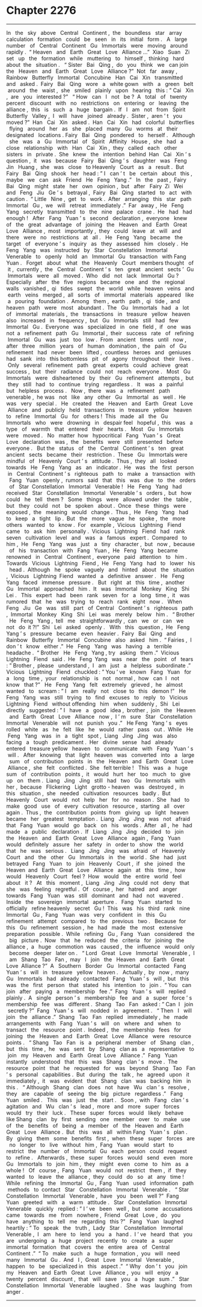 
# Chapter 2276


---

In ‌ ‌ the ‌ ‌ sky ‌ ‌ above ‌ ‌ Central ‌ ‌ Continent ,‌ ‌ the ‌ ‌ boundless ‌ ‌ star ‌ ‌ array ‌ ‌ calculation ‌ ‌ formation ‌ ‌ could ‌ ‌ be ‌ ‌ seen ‌ ‌ in ‌ ‌ its ‌ ‌ initial ‌ ‌ form .‌ ‌
‌
A ‌ ‌ large ‌ ‌ number ‌ ‌ of ‌ ‌ Central ‌ ‌ Continent ‌ ‌ Gu ‌ ‌ Immortals ‌ ‌ were ‌ ‌ moving ‌ ‌ around ‌ ‌ rapidly .‌ ‌‌
“ Heaven ‌ ‌ and ‌ ‌ Earth ‌ ‌ Great ‌ ‌ Love ‌ ‌ Alliance …”‌ ‌ Xiao ‌ ‌ Suan ‌ ‌ Zi ‌ ‌ set ‌ ‌ up ‌ ‌ the ‌ ‌ formation ‌ ‌ while ‌ ‌ muttering ‌ ‌ to ‌ ‌ himself ,‌ ‌ thinking ‌ ‌ hard ‌ ‌ about ‌ ‌ the ‌ ‌ situation .‌ ‌
‌
“ Sister ‌ ‌ Bai ‌ ‌ Qing ,‌ ‌ do ‌ ‌ you ‌ ‌ think ‌ ‌ we ‌ ‌ can ‌ ‌ join ‌ ‌ the ‌ ‌ Heaven ‌ ‌ and ‌ ‌ Earth ‌ ‌ Great ‌ ‌ Love ‌ ‌ Alliance ?”‌ ‌ Not ‌ ‌ far ‌ ‌ away ,‌ ‌ Rainbow ‌ ‌ Butterfly ‌ ‌ Immortal ‌ ‌ Concubine ‌ ‌ Han ‌ ‌ Cai ‌ ‌ Xin ‌ ‌ transmitted ‌ ‌ and ‌ ‌ asked .‌ ‌‌
Fairy ‌ ‌ Bai ‌ ‌ Qing ‌ ‌ wore ‌ ‌ a ‌ ‌ white ‌ ‌ gown ‌ ‌ with ‌ ‌ a ‌ ‌ green ‌ ‌ belt ‌ ‌ around ‌ ‌ the ‌ ‌ waist ,‌ ‌ she ‌ ‌ smiled ‌ ‌ plainly ‌ ‌ upon ‌ ‌ hearing ‌ ‌ this :‌ ‌” Cai ‌ ‌ Xin ,‌ ‌ are ‌ ‌ you ‌ ‌ interested ?”‌ ‌
‌
“ How ‌ ‌ can ‌ ‌ I ‌ ‌ not ‌ ‌ be ?‌ ‌ A ‌ ‌ total ‌ ‌ of ‌ ‌ twenty ‌ ‌ percent ‌ ‌ discount ‌ ‌ with ‌ ‌ no ‌ ‌ restrictions ‌ ‌ on ‌ ‌ entering ‌ ‌ or ‌ ‌ leaving ‌ ‌ the ‌ ‌ alliance ,‌ ‌ this ‌ ‌ is ‌ ‌ such ‌ ‌ a ‌ ‌ huge ‌ ‌ bargain .‌ ‌ If ‌ ‌ I ‌ ‌ am ‌ ‌ not ‌ ‌ from ‌ ‌ Spirit ‌ ‌ Butterfly ‌ ‌ Valley ,‌ ‌ I ‌ ‌ will ‌ ‌ have ‌ ‌ joined ‌ ‌ already .‌ ‌ Sister ,‌ ‌ aren ’ t ‌ ‌ you ‌ ‌ moved ?”‌ ‌ Han ‌ ‌ Cai ‌ ‌ Xin ‌ ‌ asked .‌
‌‌
Han ‌ ‌ Cai ‌ ‌ Xin ‌ ‌ had ‌ ‌ colorful ‌ ‌ butterflies ‌ ‌ flying ‌ ‌ around ‌ ‌ her ‌ ‌ as ‌ ‌ she ‌ ‌ placed ‌ ‌ many ‌ ‌ Gu ‌ ‌ worms ‌ ‌ at ‌ ‌ their ‌ ‌ designated ‌ ‌ locations .‌ ‌
‌
Fairy ‌ ‌ Bai ‌ ‌ Qing ‌ ‌ pondered ‌ ‌ to ‌ ‌ herself .‌ ‌
‌
Although ‌ ‌ she ‌ ‌ was ‌ ‌ a ‌ ‌ Gu ‌ ‌ Immortal ‌ ‌ of ‌ ‌ Spirit ‌ ‌ Affinity ‌ ‌ House ,‌ ‌ she ‌ ‌ had ‌ ‌ a ‌ ‌ close ‌ ‌ relationship ‌ ‌ with ‌ ‌ Han ‌ ‌ Cai ‌ ‌ Xin ,‌ ‌ they ‌ ‌ called ‌ ‌ each ‌ ‌ other ‌ ‌ sisters ‌ ‌ in ‌ ‌ private .‌ ‌‌
She ‌ ‌ knew ‌ ‌ the ‌ ‌ intention ‌ ‌ behind ‌ ‌ Han ‌ ‌ Cai ‌ ‌ Xin ’ s ‌ ‌ question ,‌ ‌ it ‌ ‌ was ‌ ‌ because ‌ ‌ Fairy ‌ ‌ Bai ‌ ‌ Qing ’ s ‌ ‌ daughter ‌ ‌ was ‌ ‌ Feng ‌ ‌ Jin ‌ ‌ Huang ,‌ ‌ she ‌ ‌ was ‌ ‌ close ‌ ‌ to ‌ ‌ Heavenly ‌ ‌ Court ‌ ‌ as ‌ ‌ a ‌ ‌ result .‌ ‌‌
But ‌ ‌ Fairy ‌ ‌ Bai ‌ ‌ Qing ‌ ‌ shook ‌ ‌ her ‌ ‌ head :‌ ‌” I ‌ ‌ can ’ t ‌ ‌ be ‌ ‌ certain ‌ ‌ about ‌ ‌ this ,‌ ‌ maybe ‌ ‌ we ‌ ‌ can ‌ ‌ ask ‌ ‌ Friend ‌ ‌ He ‌ ‌ Feng ‌ ‌ Yang .”‌ ‌
‌
In ‌ ‌ the ‌ ‌ past ,‌ ‌ Fairy ‌ ‌ Bai ‌ ‌ Qing ‌ ‌ might ‌ ‌ state ‌ ‌ her ‌ ‌ own ‌ ‌ opinion ,‌ ‌ but ‌ ‌ after ‌ ‌ Fairy ‌ ‌ Zi ‌ ‌ Wei ‌ ‌ and ‌ ‌ Feng ‌ ‌ Jiu ‌ ‌ Ge ’ s ‌ ‌ betrayal ,‌ ‌ Fairy ‌ ‌ Bai ‌ ‌ Qing ‌ ‌ started ‌ ‌ to ‌ ‌ act ‌ ‌ with ‌ ‌ caution .‌ ‌‌
“ Little ‌ ‌ Nine ,‌ ‌ get ‌ ‌ to ‌ ‌ work .‌ ‌ After ‌ ‌ arranging ‌ ‌ this ‌ ‌ star ‌ ‌ path ‌ ‌ Immortal ‌ ‌ Gu ,‌ ‌ we ‌ ‌ will ‌ ‌ retreat ‌ ‌ immediately .”‌ ‌ Far ‌ ‌ away ,‌ ‌ He ‌ ‌ Feng ‌ ‌ Yang ‌ ‌ secretly ‌ ‌ transmitted ‌ ‌ to ‌ ‌ the ‌ ‌ nine ‌ ‌ palace ‌ ‌ crane .‌ ‌‌
He ‌ ‌ had ‌ ‌ had ‌ ‌ enough !‌ ‌
‌
After ‌ ‌ Fang ‌ ‌ Yuan ’ s ‌ ‌ second ‌ ‌ declaration ,‌ ‌ everyone ‌ ‌ knew ‌ ‌ of ‌ ‌ the ‌ ‌ great ‌ ‌ advantage ‌ ‌ of ‌ ‌ joining ‌ ‌ the ‌ ‌ Heaven ‌ ‌ and ‌ ‌ Earth ‌ ‌ Great ‌ ‌ Love ‌ ‌ Alliance ,‌ ‌ most ‌ ‌ importantly ,‌ ‌ they ‌ ‌ could ‌ ‌ leave ‌ ‌ at ‌ ‌ will ‌ ‌ and ‌ ‌ there ‌ ‌ were ‌ ‌ no ‌ ‌ restrictions ‌ ‌ at ‌ ‌ all .‌ ‌
‌
He ‌ ‌ Feng ‌ ‌ Yang ‌ ‌ became ‌ ‌ the ‌ ‌ target ‌ ‌ of ‌ ‌ everyone ’ s ‌ ‌ inquiry ‌ ‌ as ‌ ‌ they ‌ ‌ assessed ‌ ‌ him ‌ ‌ closely .‌ ‌‌
He ‌ ‌ Feng ‌ ‌ Yang ‌ ‌ was ‌ ‌ instructed ‌ ‌ by ‌ ‌ Star ‌ ‌ Constellation ‌ ‌ Immortal ‌ ‌ Venerable ‌ ‌ to ‌ ‌ openly ‌ ‌ hold ‌ ‌ an ‌ ‌ Immortal ‌ ‌ Gu ‌ ‌ transaction ‌ ‌ with ‌ ‌ Fang ‌ ‌ Yuan .‌ ‌
‌
Forget ‌ ‌ about ‌ ‌ what ‌ ‌ the ‌ ‌ Heavenly ‌ ‌ Court ‌ ‌ members ‌ ‌ thought ‌ ‌ of ‌ ‌ it ,‌ ‌ currently ,‌ ‌ the ‌ ‌ Central ‌ ‌ Continent ’ s ‌ ‌ ten ‌ ‌ great ‌ ‌ ancient ‌ ‌ sects ’‌ ‌ Gu ‌ ‌ Immortals ‌ ‌ were ‌ ‌ all ‌ ‌ moved .‌ ‌‌
Who ‌ ‌ did ‌ ‌ not ‌ ‌ lack ‌ ‌ Immortal ‌ ‌ Gu ?‌ ‌
‌
Especially ‌ ‌ after ‌ ‌ the ‌ ‌ five ‌ ‌ regions ‌ ‌ became ‌ ‌ one ‌ ‌ and ‌ ‌ the ‌ ‌ regional ‌ ‌ walls ‌ ‌ vanished ,‌ ‌ qi ‌ ‌ tides ‌ ‌ swept ‌ ‌ the ‌ ‌ world ‌ ‌ while ‌ ‌ heaven ‌ ‌ veins ‌ ‌ and ‌ ‌ earth ‌ ‌ veins ‌ ‌ merged ,‌ ‌ all ‌ ‌ sorts ‌ ‌ of ‌ ‌ immortal ‌ ‌ materials ‌ ‌ appeared ‌ ‌ like ‌ ‌ a ‌ ‌ pouring ‌ ‌ foundation .‌ ‌ Among ‌ ‌ them ,‌ ‌ earth ‌ ‌ path ,‌ ‌ qi ‌ ‌ tide ,‌ ‌ and ‌ ‌ heaven ‌ ‌ path ‌ ‌ were ‌ ‌ most ‌ ‌ abundant .‌ ‌‌
The ‌ ‌ Gu ‌ ‌ Immortals ‌ ‌ had ‌ ‌ a ‌ ‌ lot ‌ ‌ of ‌ ‌ immortal ‌ ‌ materials ,‌ ‌ the ‌ ‌ transactions ‌ ‌ in ‌ ‌ treasure ‌ ‌ yellow ‌ ‌ heaven ‌ ‌ also ‌ ‌ increased ‌ ‌ in ‌ ‌ frequency ,‌ ‌ but ‌ ‌ Gu ‌ ‌ Immortals ‌ ‌ still ‌ ‌ had ‌ ‌ few ‌ ‌ Immortal ‌ ‌ Gu .‌ ‌‌
Everyone ‌ ‌ was ‌ ‌ specialized ‌ ‌ in ‌ ‌ one ‌ ‌ field ,‌ ‌ if ‌ ‌ one ‌ ‌ was ‌ ‌ not ‌ ‌ a ‌ ‌ refinement ‌ ‌ path ‌ ‌ Gu ‌ ‌ Immortal ,‌ ‌ their ‌ ‌ success ‌ ‌ rate ‌ ‌ of ‌ ‌ refining ‌ ‌ Immortal ‌ ‌ Gu ‌ ‌ was ‌ ‌ just ‌ ‌ too ‌ ‌ low .‌ ‌‌
From ‌ ‌ ancient ‌ ‌ times ‌ ‌ until ‌ ‌ now ,‌ ‌ after ‌ ‌ three ‌ ‌ million ‌ ‌ years ‌ ‌ of ‌ ‌ human ‌ ‌ domination ,‌ ‌ the ‌ ‌ pain ‌ ‌ of ‌ ‌ Gu ‌ ‌ refinement ‌ ‌ had ‌ ‌ never ‌ ‌ been ‌ ‌ lifted ,‌ ‌ countless ‌ ‌ heroes ‌ ‌ and ‌ ‌ geniuses ‌ ‌ had ‌ ‌ sank ‌ ‌ into ‌ ‌ this ‌ ‌ bottomless ‌ ‌ pit ‌ ‌ of ‌ ‌ agony ‌ ‌ throughout ‌ ‌ their ‌ ‌ lives .‌ ‌
‌
Only ‌ ‌ several ‌ ‌ refinement ‌ ‌ path ‌ ‌ great ‌ ‌ experts ‌ ‌ could ‌ ‌ achieve ‌ ‌ great ‌ ‌ success ,‌ ‌ but ‌ ‌ their ‌ ‌ radiance ‌ ‌ could ‌ ‌ not ‌ ‌ reach ‌ ‌ everyone .‌ ‌
‌
Most ‌ ‌ Gu ‌ ‌ Immortals ‌ ‌ were ‌ ‌ disheartened ‌ ‌ by ‌ ‌ their ‌ ‌ Gu ‌ ‌ refinement ‌ ‌ attempts ,‌ ‌ but ‌ ‌ they ‌ ‌ still ‌ ‌ had ‌ ‌ to ‌ ‌ continue ‌ ‌ trying ‌ ‌ regardless .‌ ‌
‌
It ‌ ‌ was ‌ ‌ a ‌ ‌ painful ‌ ‌ but ‌ ‌ helpless ‌ ‌ process .‌ ‌
‌
Now ,‌ ‌ there ‌ ‌ was ‌ ‌ a ‌ ‌ refinement ‌ ‌ path ‌ ‌ venerable ,‌ ‌ he ‌ ‌ was ‌ ‌ not ‌ ‌ like ‌ ‌ any ‌ ‌ other ‌ ‌ Gu ‌ ‌ Immortal ‌ ‌ as ‌ ‌ well .‌ ‌‌
He ‌ ‌ was ‌ ‌ very ‌ ‌ special .‌ ‌
‌
He ‌ ‌ created ‌ ‌ the ‌ ‌ Heaven ‌ ‌ and ‌ ‌ Earth ‌ ‌ Great ‌ ‌ Love ‌ ‌ Alliance ‌ ‌ and ‌ ‌ publicly ‌ ‌ held ‌ ‌ transactions ‌ ‌ in ‌ ‌ treasure ‌ ‌ yellow ‌ ‌ heaven ‌ ‌ to ‌ ‌ refine ‌ ‌ Immortal ‌ ‌ Gu ‌ ‌ for ‌ ‌ others !‌ ‌‌
This ‌ ‌ made ‌ ‌ all ‌ ‌ the ‌ ‌ Gu ‌ ‌ Immortals ‌ ‌ who ‌ ‌ were ‌ ‌ drowning ‌ ‌ in ‌ ‌ despair ‌ ‌ feel ‌ ‌ hopeful ,‌ ‌ this ‌ ‌ was ‌ ‌ a ‌ ‌ type ‌ ‌ of ‌ ‌ warmth ‌ ‌ that ‌ ‌ entered ‌ ‌ their ‌ ‌ hearts .‌ ‌
‌
Most ‌ ‌ Gu ‌ ‌ Immortals ‌ ‌ were ‌ ‌ moved .‌ ‌
‌
No ‌ ‌ matter ‌ ‌ how ‌ ‌ hypocritical ‌ ‌ Fang ‌ ‌ Yuan ’ s ‌ ‌ Great ‌ ‌ Love ‌ ‌ declaration ‌ ‌ was ,‌ ‌ the ‌ ‌ benefits ‌ ‌ were ‌ ‌ still ‌ ‌ presented ‌ ‌ before ‌ ‌ everyone .‌ ‌
‌
But ‌ ‌ the ‌ ‌ status ‌ ‌ of ‌ ‌ the ‌ ‌ Central ‌ ‌ Continent ’ s ‌ ‌ ten ‌ ‌ great ‌ ‌ ancient ‌ ‌ sects ‌ ‌ became ‌ ‌ their ‌ ‌ restriction .‌ ‌‌
These ‌ ‌ Gu ‌ ‌ Immortals ‌ ‌ were ‌ ‌ mindful ‌ ‌ of ‌ ‌ Heavenly ‌ ‌ Court ’ s ‌ ‌ attitude .‌ ‌‌
Thus ,‌ ‌ they ‌ ‌ all ‌ ‌ looked ‌ ‌ towards ‌ ‌ He ‌ ‌ Feng ‌ ‌ Yang ‌ ‌ as ‌ ‌ an ‌ ‌ indicator .‌ ‌‌
He ‌ ‌ was ‌ ‌ the ‌ ‌ first ‌ ‌ person ‌ ‌ in ‌ ‌ Central ‌ ‌ Continent ’ s ‌ ‌ righteous ‌ ‌ path ‌ ‌ to ‌ ‌ make ‌ ‌ a ‌ ‌ transaction ‌ ‌ with ‌ ‌ Fang ‌ ‌ Yuan ‌ ‌ openly ,‌ ‌ rumors ‌ ‌ said ‌ ‌ that ‌ ‌ this ‌ ‌ was ‌ ‌ due ‌ ‌ to ‌ ‌ the ‌ ‌ orders ‌ ‌ of ‌ ‌ Star ‌ ‌ Constellation ‌ ‌ Immortal ‌ ‌ Venerable !‌ ‌
‌
He ‌ ‌ Feng ‌ ‌ Yang ‌ ‌ had ‌ ‌ received ‌ ‌ Star ‌ ‌ Constellation ‌ ‌ Immortal ‌ ‌ Venerable ’ s ‌ ‌ orders ,‌ ‌ but ‌ ‌ how ‌ ‌ could ‌ ‌ he ‌ ‌ tell ‌ ‌ them ?‌ ‌
‌
Some ‌ ‌ things ‌ ‌ were ‌ ‌ allowed ‌ ‌ under ‌ ‌ the ‌ ‌ table ,‌ ‌ but ‌ ‌ they ‌ ‌ could ‌ ‌ not ‌ ‌ be ‌ ‌ spoken ‌ ‌ about .‌ ‌ Once ‌ ‌ these ‌ ‌ things ‌ ‌ were ‌ ‌ exposed ,‌ ‌ the ‌ ‌ meaning ‌ ‌ would ‌ ‌ change .‌ ‌‌
Thus ,‌ ‌ He ‌ ‌ Feng ‌ ‌ Yang ‌ ‌ had ‌ ‌ to ‌ ‌ keep ‌ ‌ a ‌ ‌ tight ‌ ‌ lip .‌ ‌‌
But ‌ ‌ the ‌ ‌ more ‌ ‌ vague ‌ ‌ he ‌ ‌ spoke ,‌ ‌ the ‌ ‌ more ‌ ‌ others ‌ ‌ wanted ‌ ‌ to ‌ ‌ know .‌ ‌‌
For ‌ ‌ example ,‌ ‌ Vicious ‌ ‌ Lightning ‌ ‌ Fiend ‌ ‌ came ‌ ‌ to ‌ ‌ ask ‌ ‌ him ‌ ‌ personally .‌ ‌‌
Vicious ‌ ‌ Lightning ‌ ‌ Fiend ‌ ‌ had ‌ ‌ rank ‌ ‌ seven ‌ ‌ cultivation ‌ ‌ level ‌ ‌ and ‌ ‌ was ‌ ‌ a ‌ ‌ famous ‌ ‌ expert .‌ ‌ Compared ‌ ‌ to ‌ ‌ him ,‌ ‌ He ‌ ‌ Feng ‌ ‌ Yang ‌ ‌ was ‌ ‌ just ‌ ‌ a ‌ ‌ tiny ‌ ‌ character ,‌ ‌ but ‌ ‌ now ,‌ ‌ because ‌ ‌ of ‌ ‌ his ‌ ‌ transaction ‌ ‌ with ‌ ‌ Fang ‌ ‌ Yuan ,‌ ‌ He ‌ ‌ Feng ‌ ‌ Yang ‌ ‌ became ‌ ‌ renowned ‌ ‌ in ‌ ‌ Central ‌ ‌ Continent ,‌ ‌ everyone ‌ ‌ paid ‌ ‌ attention ‌ ‌ to ‌ ‌ him .‌ ‌‌
Towards ‌ ‌ Vicious ‌ ‌ Lightning ‌ ‌ Fiend ,‌ ‌ He ‌ ‌ Feng ‌ ‌ Yang ‌ ‌ had ‌ ‌ to ‌ ‌ lower ‌ ‌ his ‌ ‌ head .‌ ‌‌
Although ‌ ‌ he ‌ ‌ spoke ‌ ‌ vaguely ‌ ‌ and ‌ ‌ hinted ‌ ‌ about ‌ ‌ the ‌ ‌ situation ,‌ ‌ Vicious ‌ ‌ Lightning ‌ ‌ Fiend ‌ ‌ wanted ‌ ‌ a ‌ ‌ definitive ‌ ‌ answer .‌ ‌
‌
He ‌ ‌ Feng ‌ ‌ Yang ‌ ‌ faced ‌ ‌ immense ‌ ‌ pressure .‌ ‌
‌
But ‌ ‌ right ‌ ‌ at ‌ ‌ this ‌ ‌ time ,‌ ‌ another ‌ ‌ Gu ‌ ‌ Immortal ‌ ‌ approached ‌ ‌ him .‌ ‌‌
It ‌ ‌ was ‌ ‌ Immortal ‌ ‌ Monkey ‌ ‌ King ‌ ‌ Shi ‌ ‌ Lei .‌ ‌
‌
This ‌ ‌ expert ‌ ‌ had ‌ ‌ been ‌ ‌ rank ‌ ‌ seven ‌ ‌ for ‌ ‌ a ‌ ‌ long ‌ ‌ time ,‌ ‌ it ‌ ‌ was ‌ ‌ rumored ‌ ‌ that ‌ ‌ he ‌ ‌ was ‌ ‌ trying ‌ ‌ to ‌ ‌ reach ‌ ‌ rank ‌ ‌ eight ‌ ‌ now .‌ ‌
‌
When ‌ ‌ Feng ‌ ‌ Jiu ‌ ‌ Ge ‌ ‌ was ‌ ‌ still ‌ ‌ part ‌ ‌ of ‌ ‌ Central ‌ ‌ Continent ’ s ‌ ‌ righteous ‌ ‌ path ,‌ ‌ Immortal ‌ ‌ Monkey ‌ ‌ King ‌ ‌ Shi ‌ ‌ Lei ‌ ‌ was ‌ ‌ merely ‌ ‌ below ‌ ‌ him .‌ ‌
‌
“ Brother ‌ ‌ He ‌ ‌ Feng ‌ ‌ Yang ,‌ ‌ tell ‌ ‌ me ‌ ‌ straightforwardly ,‌ ‌ can ‌ ‌ we ‌ ‌ or ‌ ‌ can ‌ ‌ we ‌ ‌ not ‌ ‌ do ‌ ‌ it ?!”‌ ‌ Shi ‌ ‌ Lei ‌ ‌ asked ‌ ‌ openly .‌ ‌
‌
With ‌ ‌ this ‌ ‌ question ,‌ ‌ He ‌ ‌ Feng ‌ ‌ Yang ’ s ‌ ‌ pressure ‌ ‌ became ‌ ‌ even ‌ ‌ heavier .‌ ‌‌
Fairy ‌ ‌ Bai ‌ ‌ Qing ‌ ‌ and ‌ ‌ Rainbow ‌ ‌ Butterfly ‌ ‌ Immortal ‌ ‌ Concubine ‌ ‌ also ‌ ‌ asked ‌ ‌ him .‌ ‌‌
“ Fairies ,‌ ‌ I ‌ ‌ don ’ t ‌ ‌ know ‌ ‌ either .”‌ ‌ He ‌ ‌ Feng ‌ ‌ Yang ‌ ‌ was ‌ ‌ having ‌ ‌ a ‌ ‌ terrible ‌ ‌ headache .‌ ‌‌
“ Brother ‌ ‌ He ‌ ‌ Feng ‌ ‌ Yang ,‌ ‌ try ‌ ‌ asking ‌ ‌ them .”‌ ‌ Vicious ‌ ‌ Lightning ‌ ‌ Fiend ‌ ‌ said .‌ ‌‌
He ‌ ‌ Feng ‌ ‌ Yang ‌ ‌ was ‌ ‌ near ‌ ‌ the ‌ ‌ point ‌ ‌ of ‌ ‌ tears :‌ ‌” Brother ,‌ ‌ please ‌ ‌ understand ,‌ ‌ I ‌ ‌ am ‌ ‌ just ‌ ‌ a ‌ ‌ helpless ‌ ‌ subordinate .”‌ ‌
‌
Vicious ‌ ‌ Lightning ‌ ‌ Fiend ‌ ‌ chuckled :‌ ‌” You ’ ve ‌ ‌ known ‌ ‌ Fang ‌ ‌ Yuan ‌ ‌ for ‌ ‌ a ‌ ‌ long ‌ ‌ time ,‌ ‌ your ‌ ‌ relationship ‌ ‌ is ‌ ‌ not ‌ ‌ normal ,‌ ‌ how ‌ ‌ can ‌ ‌ I ‌ ‌ not ‌ ‌ know ‌ ‌ that ?”‌ ‌
‌
He ‌ ‌ Feng ‌ ‌ Yang ‌ ‌ felt ‌ ‌ extremely ‌ ‌ grieved ,‌ ‌ he ‌ ‌ almost ‌ ‌ wanted ‌ ‌ to ‌ ‌ scream :‌ ‌” I ‌ ‌ am ‌ ‌ really ‌ ‌ not ‌ ‌ close ‌ ‌ to ‌ ‌ this ‌ ‌ demon !”‌ ‌
‌
He ‌ ‌ Feng ‌ ‌ Yang ‌ ‌ was ‌ ‌ still ‌ ‌ trying ‌ ‌ to ‌ ‌ find ‌ ‌ excuses ‌ ‌ to ‌ ‌ reply ‌ ‌ to ‌ ‌ Vicious ‌ ‌ Lightning ‌ ‌ Fiend ‌ ‌ without ‌ ‌ offending ‌ ‌ him ‌ ‌ when ‌ ‌ suddenly ,‌ ‌ Shi ‌ ‌ Lei ‌ ‌ directly ‌ ‌ suggested :‌ ‌” I ‌ ‌ have ‌ ‌ a ‌ ‌ good ‌ ‌ idea ,‌ ‌ brother ,‌ ‌ join ‌ ‌ the ‌ ‌ Heaven ‌ ‌ and ‌ ‌ Earth ‌ ‌ Great ‌ ‌ Love ‌ ‌ Alliance ‌ ‌ now ,‌ ‌ I ’ m ‌ ‌ sure ‌ ‌ Star ‌ ‌ Constellation ‌ ‌ Immortal ‌ ‌ Venerable ‌ ‌ will ‌ ‌ not ‌ ‌ punish ‌ ‌ you .”‌ ‌
‌
He ‌ ‌ Feng ‌ ‌ Yang ’ s ‌ ‌ eyes ‌ ‌ rolled ‌ ‌ white ‌ ‌ as ‌ ‌ he ‌ ‌ felt ‌ ‌ like ‌ ‌ he ‌ ‌ would ‌ ‌ rather ‌ ‌ pass ‌ ‌ out .‌ ‌‌
While ‌ ‌ He ‌ ‌ Feng ‌ ‌ Yang ‌ ‌ was ‌ ‌ in ‌ ‌ a ‌ ‌ tight ‌ ‌ spot ,‌ ‌ Liang ‌ ‌ Jing ‌ ‌ Jing ‌ ‌ was ‌ ‌ also ‌ ‌ facing ‌ ‌ a ‌ ‌ tough ‌ ‌ predicament .‌ ‌‌
Her ‌ ‌ divine ‌ ‌ sense ‌ ‌ had ‌ ‌ already ‌ ‌ entered ‌ ‌ treasure ‌ ‌ yellow ‌ ‌ heaven ‌ ‌ to ‌ ‌ communicate ‌ ‌ with ‌ ‌ Fang ‌ ‌ Yuan ’ s ‌ ‌ will .‌ ‌
‌
After ‌ ‌ knowing ‌ ‌ that ‌ ‌ light ‌ ‌ heaven ‌ ‌ was ‌ ‌ converted ‌ ‌ into ‌ ‌ a ‌ ‌ large ‌ ‌ sum ‌ ‌ of ‌ ‌ contribution ‌ ‌ points ‌ ‌ in ‌ ‌ the ‌ ‌ Heaven ‌ ‌ and ‌ ‌ Earth ‌ ‌ Great ‌ ‌ Love ‌ ‌ Alliance ,‌ ‌ she ‌ ‌ felt ‌ ‌ conflicted .‌ ‌‌
She ‌ ‌ felt ‌ ‌ terrible !‌ ‌
‌
This ‌ ‌ was ‌ ‌ a ‌ ‌ huge ‌ ‌ sum ‌ ‌ of ‌ ‌ contribution ‌ ‌ points ,‌ ‌ it ‌ ‌ would ‌ ‌ hurt ‌ ‌ her ‌ ‌ too ‌ ‌ much ‌ ‌ to ‌ ‌ give ‌ ‌ up ‌ ‌ on ‌ ‌ them .‌ ‌‌
Liang ‌ ‌ Jing ‌ ‌ Jing ‌ ‌ still ‌ ‌ had ‌ ‌ two ‌ ‌ Gu ‌ ‌ Immortals ‌ ‌ with ‌ ‌ her ,‌ ‌ because ‌ ‌ Flickering ‌ ‌ Light ‌ ‌ grotto - heaven ‌ ‌ was ‌ ‌ destroyed ,‌ ‌ in ‌ ‌ this ‌ ‌ situation ,‌ ‌ she ‌ ‌ needed ‌ ‌ cultivation ‌ ‌ resources ‌ ‌ badly .‌ ‌‌
But ‌ ‌ Heavenly ‌ ‌ Court ‌ ‌ would ‌ ‌ not ‌ ‌ help ‌ ‌ her ‌ ‌ for ‌ ‌ no ‌ ‌ reason .‌ ‌‌
She ‌ ‌ had ‌ ‌ to ‌ ‌ make ‌ ‌ good ‌ ‌ use ‌ ‌ of ‌ ‌ every ‌ ‌ cultivation ‌ ‌ resource ,‌ ‌ starting ‌ ‌ all ‌ ‌ over ‌ ‌ again .‌ ‌‌
Thus ,‌ ‌ the ‌ ‌ contribution ‌ ‌ points ‌ ‌ from ‌ ‌ giving ‌ ‌ up ‌ ‌ light ‌ ‌ heaven ‌ ‌ became ‌ ‌ her ‌ ‌ greatest ‌ ‌ temptation .‌ ‌‌
Liang ‌ ‌ Jing ‌ ‌ Jing ‌ ‌ was ‌ ‌ not ‌ ‌ afraid ‌ ‌ that ‌ ‌ Fang ‌ ‌ Yuan ‌ ‌ would ‌ ‌ go ‌ ‌ back ‌ ‌ on ‌ ‌ his ‌ ‌ words .‌ ‌‌
After ‌ ‌ all ,‌ ‌ he ‌ ‌ had ‌ ‌ made ‌ ‌ a ‌ ‌ public ‌ ‌ declaration .‌ ‌ If ‌ ‌ Liang ‌ ‌ Jing ‌ ‌ Jing ‌ ‌ decided ‌ ‌ to ‌ ‌ join ‌ ‌ the ‌ ‌ Heaven ‌ ‌ and ‌ ‌ Earth ‌ ‌ Great ‌ ‌ Love ‌ ‌ Alliance ‌ ‌ again ,‌ ‌ Fang ‌ ‌ Yuan ‌ ‌ would ‌ ‌ definitely ‌ ‌ assure ‌ ‌ her ‌ ‌ safety ‌ ‌ in ‌ ‌ order ‌ ‌ to ‌ ‌ show ‌ ‌ the ‌ ‌ world ‌ ‌ that ‌ ‌ he ‌ ‌ was ‌ ‌ serious .‌ ‌
‌
Liang ‌ ‌ Jing ‌ ‌ Jing ‌ ‌ was ‌ ‌ afraid ‌ ‌ of ‌ ‌ Heavenly ‌ ‌ Court ‌ ‌ and ‌ ‌ the ‌ ‌ other ‌ ‌ Gu ‌ ‌ Immortals ‌ ‌ in ‌ ‌ the ‌ ‌ world .‌ ‌‌
She ‌ ‌ had ‌ ‌ just ‌ ‌ betrayed ‌ ‌ Fang ‌ ‌ Yuan ‌ ‌ to ‌ ‌ join ‌ ‌ Heavenly ‌ ‌ Court ,‌ ‌ if ‌ ‌ she ‌ ‌ joined ‌ ‌ the ‌ ‌ Heaven ‌ ‌ and ‌ ‌ Earth ‌ ‌ Great ‌ ‌ Love ‌ ‌ Alliance ‌ ‌ again ‌ ‌ at ‌ ‌ this ‌ ‌ time ,‌ ‌ how ‌ ‌ would ‌ ‌ Heavenly ‌ ‌ Court ‌ ‌ feel ?‌ ‌ How ‌ ‌ would ‌ ‌ the ‌ ‌ entire ‌ ‌ world ‌ ‌ feel ‌ ‌ about ‌ ‌ it ?‌ ‌
‌
At ‌ ‌ this ‌ ‌ moment ,‌ ‌ Liang ‌ ‌ Jing ‌ ‌ Jing ‌ ‌ could ‌ ‌ not ‌ ‌ deny ‌ ‌ that ‌ ‌ she ‌ ‌ was ‌ ‌ feeling ‌ ‌ regretful .‌ ‌‌
Of ‌ ‌ course ,‌ ‌ her ‌ ‌ hatred ‌ ‌ and ‌ ‌ anger ‌ ‌ towards ‌ ‌ Fang ‌ ‌ Yuan ‌ ‌ was ‌ ‌ still ‌ ‌ dominant ‌ ‌ and ‌ ‌ had ‌ ‌ not ‌ ‌ wavered .‌ ‌‌
Inside ‌ ‌ the ‌ ‌ sovereign ‌ ‌ immortal ‌ ‌ aperture .‌ ‌
‌
Fang ‌ ‌ Yuan ‌ ‌ started ‌ ‌ to ‌ ‌ officially ‌ ‌ refine ‌ ‌ heavenly ‌ ‌ secret ‌ ‌ Gu !‌ ‌‌
This ‌ ‌ was ‌ ‌ his ‌ ‌ third ‌ ‌ rank ‌ ‌ nine ‌ ‌ Immortal ‌ ‌ Gu ,‌ ‌ Fang ‌ ‌ Yuan ‌ ‌ was ‌ ‌ very ‌ ‌ confident ‌ ‌ in ‌ ‌ this ‌ ‌ Gu ‌ ‌ refinement ‌ ‌ attempt ‌ ‌ compared ‌ ‌ to ‌ ‌ the ‌ ‌ previous ‌ ‌ two .‌ ‌
‌
Because ‌ ‌ for ‌ ‌ this ‌ ‌ Gu ‌ ‌ refinement ‌ ‌ session ,‌ ‌ he ‌ ‌ had ‌ ‌ made ‌ ‌ the ‌ ‌ most ‌ ‌ extensive ‌ ‌ preparation ‌ ‌ possible .‌ ‌‌
While ‌ ‌ refining ‌ ‌ Gu ,‌ ‌ Fang ‌ ‌ Yuan ‌ ‌ considered ‌ ‌ the ‌ ‌ big ‌ ‌ picture .‌ ‌‌
Now ‌ ‌ that ‌ ‌ he ‌ ‌ reduced ‌ ‌ the ‌ ‌ criteria ‌ ‌ for ‌ ‌ joining ‌ ‌ the ‌ ‌ alliance ,‌ ‌ a ‌ ‌ huge ‌ ‌ commotion ‌ ‌ was ‌ ‌ caused ,‌ ‌ the ‌ ‌ influence ‌ ‌ would ‌ ‌ only ‌ ‌ become ‌ ‌ deeper ‌ ‌ later ‌ ‌ on .‌ ‌
‌
“ Lord ‌ ‌ Great ‌ ‌ Love ‌ ‌ Immortal ‌ ‌ Venerable ,‌ ‌ I ‌ ‌ am ‌ ‌ Shang ‌ ‌ Tao ‌ ‌ Fan ,‌ ‌ may ‌ ‌ I ‌ ‌ join ‌ ‌ the ‌ ‌ Heaven ‌ ‌ and ‌ ‌ Earth ‌ ‌ Great ‌ ‌ Love ‌ ‌ Alliance ?”‌ ‌ A ‌ ‌ Southern ‌ ‌ Border ‌ ‌ Gu ‌ ‌ Immortal ‌ ‌ contacted ‌ ‌ Fang ‌ ‌ Yuan ’ s ‌ ‌ will ‌ ‌ in ‌ ‌ treasure ‌ ‌ yellow ‌ ‌ heaven .‌ ‌
‌
Actually ,‌ ‌ by ‌ ‌ now ,‌ ‌ many ‌ ‌ Gu ‌ ‌ Immortals ‌ ‌ had ‌ ‌ already ‌ ‌ contacted ‌ ‌ Fang ‌ ‌ Yuan ’ s ‌ ‌ will ,‌ ‌ but ‌ ‌ this ‌ ‌ was ‌ ‌ the ‌ ‌ first ‌ ‌ person ‌ ‌ that ‌ ‌ stated ‌ ‌ his ‌ ‌ intention ‌ ‌ to ‌ ‌ join .‌ ‌‌
“ You ‌ ‌ can ‌ ‌ join ‌ ‌ after ‌ ‌ paying ‌ ‌ a ‌ ‌ membership ‌ ‌ fee .”‌ ‌ Fang ‌ ‌ Yuan ’ s ‌ ‌ will ‌ ‌ replied ‌ ‌ plainly .‌ ‌‌
A ‌ ‌ single ‌ ‌ person ’ s ‌ ‌ membership ‌ ‌ fee ‌ ‌ and ‌ ‌ a ‌ ‌ super ‌ ‌ force ’ s ‌ ‌ membership ‌ ‌ fee ‌ ‌ was ‌ ‌ different .‌
‌‌
Shang ‌ ‌ Tao ‌ ‌ Fan ‌ ‌ asked :‌ ‌” Can ‌ ‌ I ‌ ‌ join ‌ ‌ secretly ?”‌ ‌‌
Fang ‌ ‌ Yuan ’ s ‌ ‌ will ‌ ‌ nodded ‌ ‌ in ‌ ‌ agreement .‌ ‌
‌
“ Then ‌ ‌ I ‌ ‌ will ‌ ‌ join ‌ ‌ the ‌ ‌ alliance .”‌ ‌ Shang ‌ ‌ Tao ‌ ‌ Fan ‌ ‌ replied ‌ ‌ immediately ,‌ ‌ he ‌ ‌ made ‌ ‌ arrangements ‌ ‌ with ‌ ‌ Fang ‌ ‌ Yuan ’ s ‌ ‌ will ‌ ‌ on ‌ ‌ where ‌ ‌ and ‌ ‌ when ‌ ‌ to ‌ ‌ transact ‌ ‌ the ‌ ‌ resource ‌ ‌ point .‌ ‌‌
Indeed ,‌ ‌ the ‌ ‌ membership ‌ ‌ fees ‌ ‌ for ‌ ‌ joining ‌ ‌ the ‌ ‌ Heaven ‌ ‌ and ‌ ‌ Earth ‌ ‌ Great ‌ ‌ Love ‌ ‌ Alliance ‌ ‌ were ‌ ‌ resource ‌ ‌ points .‌ ‌
‌
“ Shang ‌ ‌ Tao ‌ ‌ Fan ‌ ‌ is ‌ ‌ a ‌ ‌ peripheral ‌ ‌ member ‌ ‌ of ‌ ‌ Shang ‌ ‌ clan ,‌ ‌ but ‌ ‌ this ‌ ‌ time ,‌ ‌ he ‌ ‌ was ‌ ‌ sent ‌ ‌ by ‌ ‌ Shang ‌ ‌ clan ‌ ‌ as ‌ ‌ a ‌ ‌ representative ‌ ‌ to ‌ ‌ join ‌ ‌ my ‌ ‌ Heaven ‌ ‌ and ‌ ‌ Earth ‌ ‌ Great ‌ ‌ Love ‌ ‌ Alliance .”‌ ‌‌
Fang ‌ ‌ Yuan ‌ ‌ instantly ‌ ‌ understood ‌ ‌ that ‌ ‌ this ‌ ‌ was ‌ ‌ Shang ‌ ‌ clan ’ s ‌ ‌ move .‌ ‌‌
The ‌ ‌ resource ‌ ‌ point ‌ ‌ that ‌ ‌ he ‌ ‌ requested ‌ ‌ for ‌ ‌ was ‌ ‌ beyond ‌ ‌ Shang ‌ ‌ Tao ‌ ‌ Fan ’ s ‌ ‌ personal ‌ ‌ capabilities .‌ ‌ But ‌ ‌ during ‌ ‌ the ‌ ‌ talk ,‌ ‌ he ‌ ‌ agreed ‌ ‌ upon ‌ ‌ it ‌ ‌ immediately ,‌ ‌ it ‌ ‌ was ‌ ‌ evident ‌ ‌ that ‌ ‌ Shang ‌ ‌ clan ‌ ‌ was ‌ ‌ backing ‌ ‌ him ‌ ‌ in ‌ ‌ this .‌ ‌
‌
“ Although ‌ ‌ Shang ‌ ‌ clan ‌ ‌ does ‌ ‌ not ‌ ‌ have ‌ ‌ Wu ‌ ‌ clan ’ s ‌ ‌ resolve ,‌ ‌ they ‌ ‌ are ‌ ‌ capable ‌ ‌ of ‌ ‌ seeing ‌ ‌ the ‌ ‌ big ‌ ‌ picture ‌ ‌ regardless .”‌ ‌
‌
Fang ‌ ‌ Yuan ‌ ‌ smiled .‌ ‌
‌
This ‌ ‌ was ‌ ‌ just ‌ ‌ the ‌ ‌ start .‌ ‌
‌
Soon ,‌ ‌ with ‌ ‌ Fang ‌ ‌ clan ’ s ‌ ‌ agitation ‌ ‌ and ‌ ‌ Wu ‌ ‌ clan ’ s ‌ ‌ lead ,‌ ‌ more ‌ ‌ and ‌ ‌ more ‌ ‌ super ‌ ‌ forces ‌ ‌ would ‌ ‌ try ‌ ‌ their ‌ ‌ luck .‌ ‌
‌
These ‌ ‌ super ‌ ‌ forces ‌ ‌ would ‌ ‌ likely ‌ ‌ behave ‌ ‌ like ‌ ‌ Shang ‌ ‌ clan ‌ ‌ by ‌ ‌ first ‌ ‌ sending ‌ ‌ one ‌ ‌ member ‌ ‌ over ‌ ‌ to ‌ ‌ make ‌ ‌ use ‌ ‌ of ‌ ‌ the ‌ ‌ benefits ‌ ‌ of ‌ ‌ being ‌ ‌ a ‌ ‌ member ‌ ‌ of ‌ ‌ the ‌ ‌ Heaven ‌ ‌ and ‌ ‌ Earth ‌ ‌ Great ‌ ‌ Love ‌ ‌ Alliance .‌ ‌‌
But ‌ ‌ this ‌ ‌ was ‌ ‌ all ‌ ‌ within ‌ ‌ Fang ‌ ‌ Yuan ’ s ‌ ‌ plan .‌ ‌
‌
By ‌ ‌ giving ‌ ‌ them ‌ ‌ some ‌ ‌ benefits ‌ ‌ first ,‌ ‌ when ‌ ‌ these ‌ ‌ super ‌ ‌ forces ‌ ‌ are ‌ ‌ no ‌ ‌ longer ‌ ‌ to ‌ ‌ live ‌ ‌ without ‌ ‌ him ,‌ ‌ Fang ‌ ‌ Yuan ‌ ‌ would ‌ ‌ start ‌ ‌ to ‌ ‌ restrict ‌ ‌ the ‌ ‌ number ‌ ‌ of ‌ ‌ Immortal ‌ ‌ Gu ‌ ‌ each ‌ ‌ person ‌ ‌ could ‌ ‌ request ‌ ‌ to ‌ ‌ refine .‌ ‌
‌
Afterwards ,‌ ‌ these ‌ ‌ super ‌ ‌ forces ‌ ‌ would ‌ ‌ send ‌ ‌ even ‌ ‌ more ‌ ‌ Gu ‌ ‌ Immortals ‌ ‌ to ‌ ‌ join ‌ ‌ him ,‌ ‌ they ‌ ‌ might ‌ ‌ even ‌ ‌ come ‌ ‌ to ‌ ‌ him ‌ ‌ as ‌ ‌ a ‌ ‌ whole !‌ ‌
‌
Of ‌ ‌ course ,‌ ‌ Fang ‌ ‌ Yuan ‌ ‌ would ‌ ‌ not ‌ ‌ restrict ‌ ‌ them ,‌ ‌ if ‌ ‌ they ‌ ‌ wanted ‌ ‌ to ‌ ‌ leave ‌ ‌ the ‌ ‌ alliance ,‌ ‌ they ‌ ‌ could ‌ ‌ do ‌ ‌ so ‌ ‌ at ‌ ‌ any ‌ ‌ time !‌ ‌
‌
While ‌ ‌ refining ‌ ‌ the ‌ ‌ Immortal ‌ ‌ Gu ,‌ ‌ Fang ‌ ‌ Yuan ‌ ‌ used ‌ ‌ information ‌ ‌ path ‌ ‌ methods ‌ ‌ to ‌ ‌ contact ‌ ‌ Star ‌ ‌ Constellation ‌ ‌ Immortal ‌ ‌ Venerable .‌ ‌
‌
“ Star ‌ ‌ Constellation ‌ ‌ Immortal ‌ ‌ Venerable ,‌ ‌ have ‌ ‌ you ‌ ‌ been ‌ ‌ well ?”‌ ‌ Fang ‌ ‌ Yuan ‌ ‌ greeted ‌ ‌ with ‌ ‌ a ‌ ‌ warm ‌ ‌ attitude .‌ ‌
‌
Star ‌ ‌ Constellation ‌ ‌ Immortal ‌ ‌ Venerable ‌ ‌ quickly ‌ ‌ replied :‌ ‌” I ’ ve ‌ ‌ been ‌ ‌ well ,‌ ‌ but ‌ ‌ some ‌ ‌ accusations ‌ ‌ came ‌ ‌ towards ‌ ‌ me ‌ ‌ from ‌ ‌ nowhere ,‌ ‌ Friend ‌ ‌ Great ‌ ‌ Love ,‌ ‌ do ‌ ‌ you ‌ ‌ have ‌ ‌ anything ‌ ‌ to ‌ ‌ tell ‌ ‌ me ‌ ‌ regarding ‌ ‌ this ?”‌ ‌
‌
Fang ‌ ‌ Yuan ‌ ‌ laughed ‌ ‌ heartily :‌ ‌” To ‌ ‌ speak ‌ ‌ the ‌ ‌ truth ,‌ ‌ Lady ‌ ‌ Star ‌ ‌ Constellation ‌ ‌ Immortal ‌ ‌ Venerable ,‌ ‌ I ‌ ‌ am ‌ ‌ here ‌ ‌ to ‌ ‌ lend ‌ ‌ you ‌ ‌ a ‌ ‌ hand .‌ ‌ I ’ ve ‌ ‌ heard ‌ ‌ that ‌ ‌ you ‌ ‌ are ‌ ‌ undergoing ‌ ‌ a ‌ ‌ huge ‌ ‌ project ‌ ‌ recently ‌ ‌ to ‌ ‌ create ‌ ‌ a ‌ ‌ super ‌ ‌ immortal ‌ ‌ formation ‌ ‌ that ‌ ‌ covers ‌ ‌ the ‌ ‌ entire ‌ ‌ area ‌ ‌ of ‌ ‌ Central ‌ ‌ Continent .”‌ ‌‌
“ To ‌ ‌ make ‌ ‌ such ‌ ‌ a ‌ ‌ huge ‌ ‌ formation ,‌ ‌ you ‌ ‌ will ‌ ‌ need ‌ ‌ many ‌ ‌ Immortal ‌ ‌ Gu .‌ ‌ And ‌ ‌ I ,‌ ‌ Great ‌ ‌ Love ‌ ‌ Immortal ‌ ‌ Venerable ,‌ ‌ happen ‌ ‌ to ‌ ‌ be ‌ ‌ specialized ‌ ‌ in ‌ ‌ this ‌ ‌ aspect .”‌ ‌‌
“ Why ‌ ‌ don ’ t ‌ ‌ you ‌ ‌ join ‌ ‌ my ‌ ‌ Heaven ‌ ‌ and ‌ ‌ Earth ‌ ‌ Great ‌ ‌ Love ‌ ‌ Alliance ,‌ ‌ you ‌ ‌ will ‌ ‌ enjoy ‌ ‌ a ‌ ‌ twenty ‌ ‌ percent ‌ ‌ discount ,‌ ‌ that ‌ ‌ will ‌ ‌ save ‌ ‌ you ‌ ‌ a ‌ ‌ huge ‌ ‌ sum .”‌ ‌
‌
Star ‌ ‌ Constellation ‌ ‌ Immortal ‌ ‌ Venerable ‌ ‌ laughed .‌ ‌
‌
She ‌ ‌ was ‌ ‌ laughing ‌ ‌ from ‌ ‌ anger .‌ ‌

---


